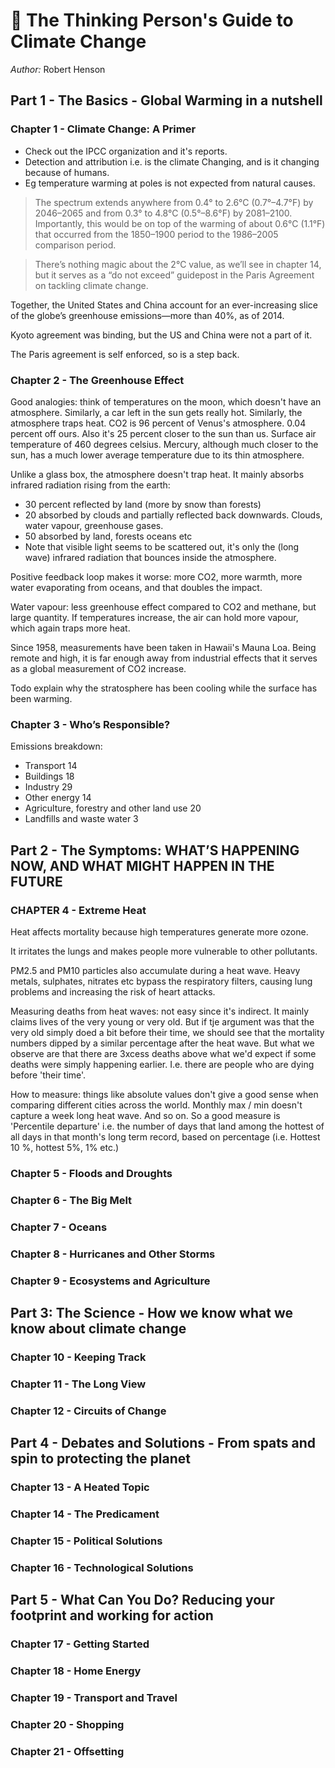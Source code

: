 # 📝 The Thinking Person's Guide to Climate Change

*Author:* Robert Henson

## Part 1 - The Basics - Global Warming in a nutshell
### Chapter 1 - Climate Change: A Primer

- Check out the IPCC organization and it's reports.
- Detection and attribution i.e. is the climate Changing, and is it changing because of humans.
- Eg temperature warming at poles is not expected from natural causes.

> The spectrum extends anywhere from 0.4° to 2.6°C (0.7°–4.7°F) by 2046–2065 and
> from 0.3° to 4.8°C (0.5°–8.6°F) by 2081–2100. Importantly, this would be on
> top of the warming of about 0.6°C (1.1°F) that occurred from the 1850–1900
> period to the 1986–2005 comparison period.

> There’s nothing magic about the 2°C value, as we’ll see in chapter 14, but it
> serves as a “do not exceed” guidepost in the Paris Agreement on tackling
> climate change.

Together, the United States and China account for an ever-increasing slice of the globe’s greenhouse emissions—more than 40%, as of 2014.
	
Kyoto agreement was binding, but the US and China were not a part of it.

The Paris agreement is self enforced, so is a step back.
	
### Chapter 2 - The Greenhouse Effect

Good analogies: think of temperatures on the moon, which doesn't have an
atmosphere. Similarly, a car left in the sun gets really hot. Similarly, the
atmosphere traps heat. CO2 is 96 percent of Venus's atmosphere. 0.04 percent off
ours. Also it's 25 percent closer to the sun than us. Surface air temperature of
460 degrees celsius. Mercury, although much closer to the sun, has a much lower
average temperature due to its thin atmosphere.

Unlike a glass box, the atmosphere doesn't trap heat. It mainly absorbs infrared
radiation rising from the earth:

- 30 percent reflected by land (more by snow than forests) 
- 20 absorbed by clouds and partially reflected back downwards. Clouds, water
  vapour, greenhouse gases. 
- 50 absorbed by land, forests oceans etc
- Note that visible light seems to be scattered out, it's only the (long wave)
  infrared radiation that bounces inside the atmosphere.

Positive feedback loop makes it worse: more CO2, more warmth, more water
evaporating from oceans, and that doubles the impact. 


Water vapour: less greenhouse effect compared to CO2 and methane, but large
quantity. If temperatures increase, the air can hold more vapour, which again
traps more heat.

Since 1958, measurements have been taken in Hawaii's Mauna Loa. Being remote and
high, it is far enough away from industrial effects that it serves as a global
measurement of CO2 increase.

Todo explain why the stratosphere has been cooling while the surface has been
warming.

### Chapter 3 - Who’s Responsible?

Emissions breakdown:

- Transport 14
- Buildings 18
- Industry 29
- Other energy 14
- Agriculture, forestry and other land use 20
- Landfills and waste water 3

## Part 2 - The Symptoms: WHAT’S HAPPENING NOW, AND WHAT MIGHT HAPPEN IN THE FUTURE

### CHAPTER 4 - Extreme Heat  
Heat affects mortality because high temperatures generate more ozone.

It irritates the lungs and makes people more vulnerable to other pollutants.

PM2.5 and PM10 particles also accumulate during a heat wave. Heavy metals,
sulphates, nitrates etc bypass the respiratory filters, causing lung problems
and increasing the risk of heart attacks.

Measuring deaths from heat waves: not easy since it's indirect. It mainly claims
lives of the very young or very old. But if tje argument was that the very old
simply doed a bit before their time, we should see that the mortality numbers
dipped by a similar percentage after the heat wave. But what we observe are that
there are 3xcess deaths above what we'd expect if some deaths were simply
happening earlier. I.e. there are people who are dying before 'their time'.

How to measure: things like absolute values don't give a good sense when
comparing different cities across the world. Monthly max / min doesn't capture a
week long heat wave. And so on. So a good measure is 'Percentile departure' i.e.
the number of days that land among the hottest of all days in that month's long
term record, based on percentage (i.e. Hottest 10 %, hottest 5%, 1% etc.)

### Chapter 5 - Floods and Droughts
### Chapter 6 - The Big Melt 
### Chapter 7 - Oceans 
### Chapter 8 - Hurricanes and Other Storms 
### Chapter 9 - Ecosystems and Agriculture
## Part 3: The Science - How we know what we know about climate change 
### Chapter 10 - Keeping Track 
### Chapter 11 - The Long View 
### Chapter 12 - Circuits of Change
## Part 4 - Debates and Solutions - From spats and spin to protecting the planet 
### Chapter 13 - A Heated Topic 
### Chapter 14 - The Predicament 
### Chapter 15 - Political Solutions 
### Chapter 16 - Technological Solutions 
## Part 5 - What Can You Do? Reducing your footprint and working for action 
### Chapter 17 - Getting Started 
### Chapter 18 - Home Energy 
### Chapter 19 - Transport and Travel
### Chapter 20 - Shopping
### Chapter 21 - Offsetting
